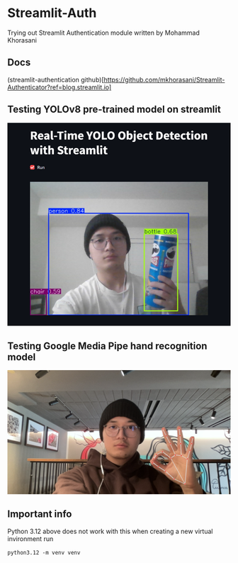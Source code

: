 # Streamlit-Auth
Trying out Streamlit Authentication module written by Mohammad Khorasani

## Docs
(streamlit-authentication github)[https://github.com/mkhorasani/Streamlit-Authenticator?ref=blog.streamlit.io]

## Testing YOLOv8 pre-trained model on streamlit
![obj-detection](assets/image/obj_classification.png)

## Testing Google Media Pipe hand recognition model
![hand-detection](assets/image/hand_recognition.png)

## Important info

Python 3.12 above does not work with this when creating a new virtual invironment run

```
python3.12 -m venv venv
```